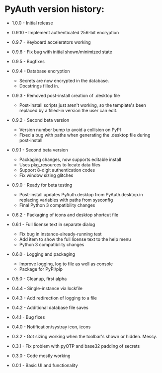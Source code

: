 # PyAuth version history:

* 1.0.0 - Initial release

* 0.9.10 - Implement authenticated 256-bit encryption

* 0.9.7 - Keyboard accelerators working

* 0.9.6 - Fix bug with initial shown/minimized state

* 0.9.5 - Bugfixes

* 0.9.4 - Database encryption
  - Secrets are now encrypted in the database.
  - Docstrings filled in.

* 0.9.3 - Removed post-install creation of .desktop file
  - Post-install scripts just aren't working, so the template's been replaced by a filled-in
    version the user can edit.

* 0.9.2 - Second beta version
  - Version number bump to avoid a collision on PyPI
  - Fixed a bug with paths when generating the .desktop file during post-install

* 0.9.1 - Second beta version
  - Packaging changes, now supports editable install
  - Uses pkg_resources to locate data files
  - Support 8-digit authentication codes
  - Fix window sizing glitches

* 0.9.0 - Ready for beta testing
  - Post-install updates PyAuth.desktop from PyAuth.desktop.in replacing variables
    with paths from sysconfig
  - Final Python 3 compatibility changes

* 0.6.2 - Packaging of icons and desktop shortcut file

* 0.6.1 - Full license text in separate dialog
  - Fix bug in instance-already-running test
  - Add item to show the full license text to the help menu
  - Python 3 compatibility changes

* 0.6.0 - Logging and packaging
  - Improve logging, log to file as well as console
  - Package for PyPI/pip

* 0.5.0 - Cleanup, first alpha

* 0.4.4 - Single-instance via lockfile

* 0.4.3 - Add redirection of logging to a file

* 0.4.2 - Additional database file saves

* 0.4.1 - Bug fixes

* 0.4.0 - Notification/systray icon, icons

* 0.3.2 - Got sizing working when the toolbar's shown or hidden. Messy.

* 0.3.1 - Fix problem with pyOTP and base32 padding of secrets

* 0.3.0 - Code mostly working

* 0.0.1 - Basic UI and functionality
